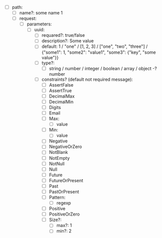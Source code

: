 - [ ] path:
    - [ ] name?: some name 1
    - [ ] request:
        - [ ] parameters:
            - [ ] uuid:
                - [ ] requared?: true/false
                - [ ] description?: Some value
                - [ ] default: 1 / "one" / [1, 2, 3] / ["one", "two", "three"] / {"some1": 1, "some2": "value1", "some3": {"key", "some value"}}
                - [ ] type?: 
                    - [ ] string / number / integer / boolean / array / object
                    -? number
                - [ ] constraints? (default not required message): 
                    - [ ] AssertFalse
                    - [ ] AssertTrue
                    - [ ] DecimalMax
                    - [ ] DecimalMin
                    - [ ] Digits
                    - [ ] Email
                    - [ ] Max:
                        - [ ] value
                    - [ ] Min:
                        - [ ] value
                    - [ ] Negative
                    - [ ] NegativeOrZero
                    - [ ] NotBlank
                    - [ ] NotEmpty
                    - [ ] NotNull
                    - [ ] Null
                    - [ ] Future
                    - [ ] FutureOrPresent
                    - [ ] Past
                    - [ ] PastOrPresent
                    - [ ] Pattern:
                        - [ ] regexp
                    - [ ] Positive
                    - [ ] PositiveOrZero
                    - [ ] Size?:
                        - [ ] max?: 1
                        - [ ] min?: 2
